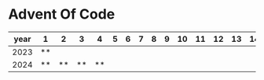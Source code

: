 # Advent Of Code

| year |  1 |  2 |  3 |  4 |  5 |  6 |  7 |  8 |  9 | 10 | 11 | 12 | 13 | 14 | 15 | 16 | 17 | 18 | 19 | 20 | 21 | 22 | 23 | 24 | 25 |
|:----:|:--:|:--:|:--:|:--:|:--:|:--:|:--:|:--:|:--:|:--:|:--:|:--:|:--:|:--:|:--:|:--:|:--:|:--:|:--:|:--:|:--:|:--:|:--:|:--:|:--:|
| 2023 | ** |    |    |    |    |    |    |    |    |    |    |    |    |    |    |    |    |    |    |    |    |    |    |    |    |
| 2024 | ** | ** | ** | ** |    |    |    |    |    |    |    |    |    |    |    |    |    |    |    |    |    |    |    |    |    |
